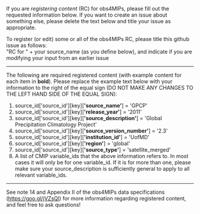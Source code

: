 If you are *registering content* (RC) for obs4MIPs, please fill out the requested information below.   If you want to create an issue about something else, please delete the text below and title your issue as appropriate.  

To register (or edit) some or all of the obs4MIPs RC, please title this github issue as follows:  
"RC for " + your source_name (as you define below), and indicate if you are modifying your input from an earlier issue

________________________________________________________________________________________________________
The following are required registered content (with example content for each item in **bold**). Please replace the example text below with your information to the right of the equal sign (DO NOT MAKE ANY CHANGES TO THE LEFT HAND SIDE OF THE EQUAL SIGN):
1) source_id['source_id'][key][**'source_name'**] = 'GPCP'
2) source_id['source_id'][key][**'release_year'**] = '2011'
3) source_id['source_id'][key][**'source_description'**] = 'Global Precipitation Climatology Project'
4) source_id['source_id'][key][**'source_version_number'**] = '2.3'
5) source_id['source_id'][key][**'institution_id'**] = 'UofMD'
6) source_id['source_id'][key][**'region'**] = 'global'
7) source_id['source_id'][key][**'source_type'**] = 'satellite_merged'
8) A list of CMIP variable_ids that the above information refers to.  In most cases it will only be for one variable_id.  If it is for more than one, please make sure your source_description is sufficiently general to apply to all relevant variable_ids.

________________________________________________________________________________________________________

See note 14 and Appendix II of the obs4MIPs data specifications (https://goo.gl/jVZsQl) for more information regarding registered content, and feel free to ask questions!
